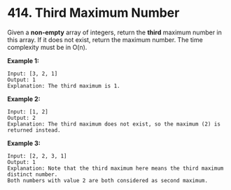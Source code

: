 # 414. Third Maximum Number

Given a __non-empty__ array of integers, return the __third__ maximum number in
this array. If it does not exist, return the maximum number. The time complexity
must be in O(n).

__Example 1:__

```
Input: [3, 2, 1]
Output: 1
Explanation: The third maximum is 1.
```

__Example 2:__

```
Input: [1, 2]
Output: 2
Explanation: The third maximum does not exist, so the maximum (2) is returned instead.
```

__Example 3:__

```
Input: [2, 2, 3, 1]
Output: 1
Explanation: Note that the third maximum here means the third maximum distinct number.
Both numbers with value 2 are both considered as second maximum.
```
